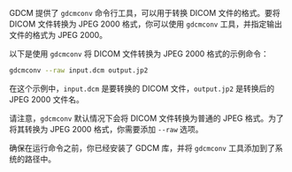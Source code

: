 GDCM 提供了 `gdcmconv` 命令行工具，可以用于转换 DICOM 文件的格式。要将 DICOM 文件转换为 JPEG 2000 格式，你可以使用 `gdcmconv` 工具，并指定输出文件的格式为 JPEG 2000。

以下是使用 `gdcmconv` 将 DICOM 文件转换为 JPEG 2000 格式的示例命令：

```bash
gdcmconv --raw input.dcm output.jp2
```

在这个示例中，`input.dcm` 是要转换的 DICOM 文件，`output.jp2` 是转换后的 JPEG 2000 文件名。

请注意，`gdcmconv` 默认情况下会将 DICOM 文件转换为普通的 JPEG 格式。为了将其转换为 JPEG 2000 格式，你需要添加 `--raw` 选项。

确保在运行命令之前，你已经安装了 GDCM 库，并将 `gdcmconv` 工具添加到了系统的路径中。